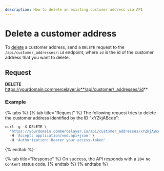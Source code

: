 ```yaml
---
description: How to delete an existing customer address via API
---
```


# Delete a customer address

To [delete](https://docs.commercelayer.io/developers/deleting-resources) a customer address, send a `DELETE` request to the `/api/customer_addresses/:id` endpoint, where `id` is the id of the customer address that you want to delete.

## Request

**DELETE** https://yourdomain.commercelayer.io**/api/customer\_addresses/:id**

### Example

{% tabs %}
{% tab title="Request" %}
The following request tries to delete the customer address identified by the ID "xYZkjABcde":

```javascript
curl -g -X DELETE \
  'https://yourdomain.commercelayer.io/api/customer_addresses/xYZkjABcde' \
  -H 'Accept: application/vnd.api+json' \
  -H 'Authorization: Bearer your-access-token'
```
{% endtab %}

{% tab title="Response" %}
On success, the API responds with a `204 No Content` status code.
{% endtab %}
{% endtabs %}
